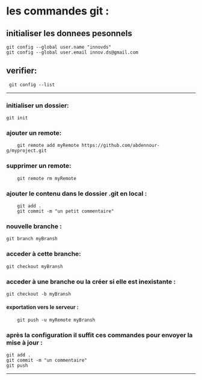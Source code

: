 # les commandes git :
##  initialiser les donnees pesonnels
````git
git config --global user.name "innovds"
git config --global user.email innov.ds@gmail.com
````
## verifier:
````
 git config --list
````
*********************************************************************************
### initialiser un dossier: 
````
git init
````
### ajouter un remote:
````
	git remote add myRemote https://github.com/abdennour-g/myproject.git   
```` 
### supprimer un remote:
````
	git remote rm myRemote
````
### ajouter le contenu dans le dossier .git en local :
````
	git add .
	git commit -m "un petit commentaire"
````
### nouvelle branche :
````
git branch myBransh
````
### acceder à cette branche:
````
git checkout myBransh
````
### acceder à une branche ou la créer si elle est inexistante :
````
git checkout -b myBransh
````
#### exportation vers le serveur :
````
	git push -u myRemote myBransh
````
### après la configuration il suffit ces commandes pour envoyer la mise à jour :
````
git add .
git commit -m "un commentaire"
git push
````

----------------------------------------------------------------